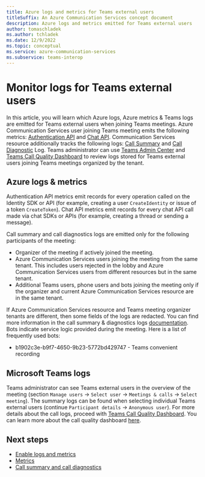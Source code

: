 ```yaml
---
title: Azure logs and metrics for Teams external users
titleSuffix: An Azure Communication Services concept document
description: Azure logs and metrics emitted for Teams external users
author: tomaschladek
ms.author: tchladek
ms.date: 12/9/2022
ms.topic: conceptual
ms.service: azure-communication-services
ms.subservice: teams-interop
---
```


# Monitor logs for Teams external users

In this article, you will learn which Azure logs, Azure metrics & Teams logs are emitted for Teams external users when joining Teams meetings. Azure Communication Services user joining Teams meeting emits the following metrics: [Authentication API](../../metrics.md) and [Chat API](../../metrics.md). Communication Services resource additionally tracks the following logs: [Call Summary](../../analytics/logs/voice-and-video-logs.md) and [Call Diagnostic](../../analytics/logs/voice-and-video-logs.md) Log. Teams administrator can use [Teams Admin Center](https://aka.ms/teamsadmincenter) and [Teams Call Quality Dashboard](https://cqd.teams.microsoft.com) to review logs stored for Teams external users joining Teams meetings organized by the tenant.

## Azure logs & metrics

Authentication API metrics emit records for every operation called on the Identity SDK or API (for example, creating a user `CreateIdentity` or issue of a token `CreateToken`). Chat API metrics emit records for every chat API call made via chat SDKs or APIs (for example, creating a thread or sending a message).

Call summary and call diagnostics logs are emitted only for the following participants of the meeting:
- Organizer of the meeting if actively joined the meeting.
- Azure Communication Services users joining the meeting from the same tenant. This includes users rejected in the lobby and Azure Communication Services users from different resources but in the same tenant.
- Additional Teams users, phone users and bots joining the meeting only if the organizer and current Azure Communication Services resource are in the same tenant.

If Azure Communication Services resource and Teams meeting organizer tenants are different, then some fields of the logs are redacted. You can find more information in the call summary & diagnostics logs [documentation](../../analytics/logs/voice-and-video-logs.md). Bots indicate service logic provided during the meeting. Here is a list of frequently used bots:
- b1902c3e-b9f7-4650-9b23-5772bd429747 - Teams convenient recording

## Microsoft Teams logs
Teams administrator can see Teams external users in the overview of the meeting (section `Manage users` -> `Select user` -> `Meetings & calls` -> `Select meeting`). The summary logs can be found when selecting individual Teams external users (continue `Participant details` -> `Anonymous user`). For more details about the call logs, proceed with [Teams Call Quality Dashboard](https://cqd.teams.microsoft.com). You can learn more about the call quality dashboard [here](/microsoftteams/cqd-what-is-call-quality-dashboard).

## Next steps

- [Enable logs and metrics](../../analytics/enable-logging.md)
- [Metrics](../../metrics.md)
- [Call summary and call diagnostics](../../analytics/logs/voice-and-video-logs.md)
